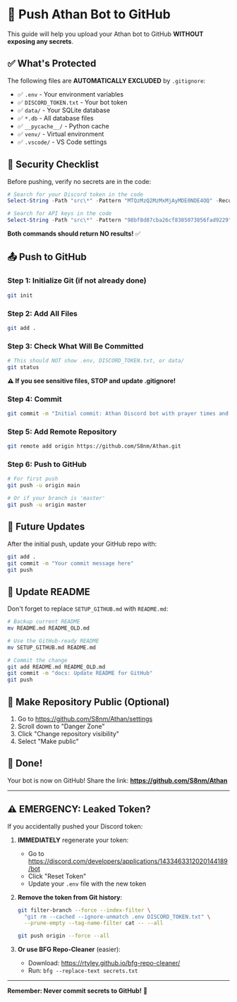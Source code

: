 # 🚀 Push Athan Bot to GitHub

This guide will help you upload your Athan bot to GitHub **WITHOUT exposing any secrets**.

## ✅ What's Protected

The following files are **AUTOMATICALLY EXCLUDED** by `.gitignore`:

- ✅ `.env` - Your environment variables
- ✅ `DISCORD_TOKEN.txt` - Your bot token
- ✅ `data/` - Your SQLite database
- ✅ `*.db` - All database files
- ✅ `__pycache__/` - Python cache
- ✅ `venv/` - Virtual environment
- ✅ `.vscode/` - VS Code settings

## 🔐 Security Checklist

Before pushing, verify no secrets are in the code:

```powershell
# Search for your Discord token in the code
Select-String -Path "src\*" -Pattern "MTQzMzQ2MzMxMjAyMDE0NDE4OQ" -Recurse

# Search for API keys in the code
Select-String -Path "src\*" -Pattern "98bf8d87cba26cf8385073856fad9229" -Recurse
```

**Both commands should return NO results!** ✅

## 📤 Push to GitHub

### Step 1: Initialize Git (if not already done)

```bash
git init
```

### Step 2: Add All Files

```bash
git add .
```

### Step 3: Check What Will Be Committed

```bash
# This should NOT show .env, DISCORD_TOKEN.txt, or data/
git status
```

**⚠️ If you see sensitive files, STOP and update .gitignore!**

### Step 4: Commit

```bash
git commit -m "Initial commit: Athan Discord bot with prayer times and voice Adhan"
```

### Step 5: Add Remote Repository

```bash
git remote add origin https://github.com/S8nm/Athan.git
```

### Step 6: Push to GitHub

```bash
# For first push
git push -u origin main

# Or if your branch is 'master'
git push -u origin master
```

## 🔄 Future Updates

After the initial push, update your GitHub repo with:

```bash
git add .
git commit -m "Your commit message here"
git push
```

## 📝 Update README

Don't forget to replace `SETUP_GITHUB.md` with `README.md`:

```bash
# Backup current README
mv README.md README_OLD.md

# Use the GitHub-ready README
mv SETUP_GITHUB.md README.md

# Commit the change
git add README.md README_OLD.md
git commit -m "docs: Update README for GitHub"
git push
```

## 🌟 Make Repository Public (Optional)

1. Go to https://github.com/S8nm/Athan/settings
2. Scroll down to "Danger Zone"
3. Click "Change repository visibility"
4. Select "Make public"

## 🎉 Done!

Your bot is now on GitHub! Share the link:
**https://github.com/S8nm/Athan**

---

## ⚠️ EMERGENCY: Leaked Token?

If you accidentally pushed your Discord token:

1. **IMMEDIATELY** regenerate your token:
   - Go to https://discord.com/developers/applications/1433463312020144189/bot
   - Click "Reset Token"
   - Update your `.env` file with the new token

2. **Remove the token from Git history**:
   ```bash
   git filter-branch --force --index-filter \
     "git rm --cached --ignore-unmatch .env DISCORD_TOKEN.txt" \
     --prune-empty --tag-name-filter cat -- --all
   
   git push origin --force --all
   ```

3. **Or use BFG Repo-Cleaner** (easier):
   - Download: https://rtyley.github.io/bfg-repo-cleaner/
   - Run: `bfg --replace-text secrets.txt`

---

**Remember: Never commit secrets to GitHub!** 🔐

